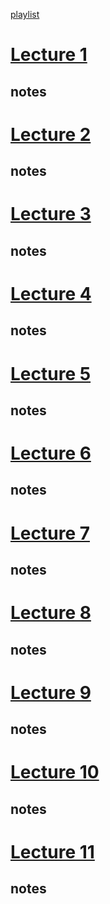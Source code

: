 [playlist](https://www.youtube.com/playlist?list=PLyzOVJj3bHQuloKGG59rS43e29ro7I57J)
# [Lecture 1](https://youtu.be/Z56Jmr9Z34Q)
## notes
# [Lecture 2 ](https://youtu.be/kgII-YWo3Zw)
## notes
# [Lecture 3 ](https://youtu.be/a6Q8Na575qc)
## notes
# [Lecture 4 ](https://youtu.be/sz_dsktIjt4)
## notes
# [Lecture 5 ](https://youtu.be/e8BO_dYxk5c)
## notes
# [Lecture 6](https://youtu.be/2sjqTHE0zok)
## notes
# [Lecture 7 ](https://youtu.be/l812pUnKxME)
## notes
# [Lecture 8](https://youtu.be/_Ms1Z4xfqv4)
## notes
# [Lecture 9 ](https://youtu.be/tjwobAmnKTo)
## notes
# [Lecture 10](https://youtu.be/JZDt-PRq0uo)
## notes
# [Lecture 11](https://youtu.be/Wz50FvGG6xU)
## notes